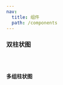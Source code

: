 ```yaml
---
nav:
  title: 组件
  path: /components
---
```


### 双柱状图

<code src="./demos/index.tsx" />

### 多组柱状图

<code src="./demos/group.tsx" />

<API/>
